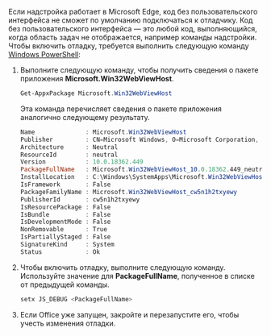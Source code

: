 Если надстройка работает в Microsoft Edge, код без пользовательского интерфейса не сможет по умолчанию подключаться к отладчику.
Код без пользовательского интерфейса — это любой код, выполняющийся, когда область задач не отображается, например команды надстройки. Чтобы включить отладку, требуется выполнить следующую команду [Windows PowerShell](/powershell/scripting/getting-started/getting-started-with-windows-powershell):

1. Выполните следующую команду, чтобы получить сведения о пакете приложения **Microsoft.Win32WebViewHost**.
    
    ```powershell
    Get-AppxPackage Microsoft.Win32WebViewHost
    ```
    
    Эта команда перечисляет сведения о пакете приложения аналогично следующему результату.
    
    ```powershell
    Name              : Microsoft.Win32WebViewHost
    Publisher         : CN=Microsoft Windows, O=Microsoft Corporation, L=Redmond, S=Washington, C=US
    Architecture      : Neutral
    ResourceId        : neutral
    Version           : 10.0.18362.449
    PackageFullName   : Microsoft.Win32WebViewHost_10.0.18362.449_neutral_neutral_cw5n1h2txyewy
    InstallLocation   : C:\Windows\SystemApps\Microsoft.Win32WebViewHost_cw5n1h2txyewy
    IsFramework       : False
    PackageFamilyName : Microsoft.Win32WebViewHost_cw5n1h2txyewy
    PublisherId       : cw5n1h2txyewy
    IsResourcePackage : False
    IsBundle          : False
    IsDevelopmentMode : False
    NonRemovable      : True
    IsPartiallyStaged : False
    SignatureKind     : System
    Status            : Ok
    ```
    
2. Чтобы включить отладку, выполните следующую команду. Используйте значение для **PackageFullName**, полученное в списке от предыдущей команды.
    
    ```powershell
    setx JS_DEBUG <PackageFullName>
    ```
    
3. Если Office уже запущен, закройте и перезапустите его, чтобы учесть изменения отладки.